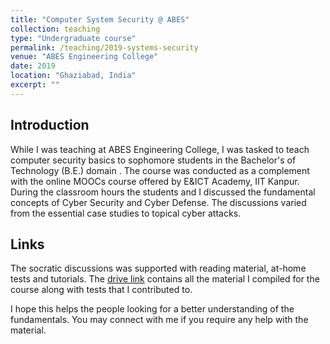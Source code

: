 ```yaml
---
title: "Computer System Security @ ABES"
collection: teaching
type: "Undergraduate course"
permalink: /teaching/2019-systems-security
venue: "ABES Engineering College"
date: 2019
location: "Ghaziabad, India"
excerpt: ""
---
```

## Introduction

While I was teaching at ABES Engineering College, I was tasked to teach computer security basics to sophomore students in the Bachelor's of Technology (B.E.) domain . The course was conducted as a complement with the online MOOCs course offered by E&ICT Academy, IIT Kanpur. During the classroom hours the students and I discussed the fundamental concepts of Cyber Security and Cyber Defense. The discussions varied from the essential case studies to topical cyber attacks.

## Links

The socratic discussions was supported with reading material, at-home tests and tutorials. The [drive link](https://drive.proton.me/urls/VJYJTNHZYM#uvwPakNSFDIQ) contains all the material I compiled for the course along with tests that I contributed to.

I hope this helps the people looking for a better understanding of the fundamentals. You may connect with me if you require any help with the material.